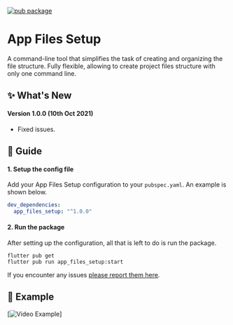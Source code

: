 
[![pub package](https://img.shields.io/badge/Pub-v1.0.0-orange)]()
# App Files Setup

A command-line tool that simplifies the task of creating and organizing the file structure. Fully flexible, allowing to create project files structure with only one command line.


## :sparkles: What's New

#### Version 1.0.0 (10th Oct 2021)

- Fixed issues.



## :book: Guide

#### 1. Setup the config file

Add your App Files Setup configuration to your `pubspec.yaml`.
An example is shown below.  
```yaml
dev_dependencies:
  app_files_setup: "^1.0.0"
```

#### 2. Run the package

After setting up the configuration, all that is left to do is run the package.


```
flutter pub get
flutter pub run app_files_setup:start
```


If you encounter any issues [please report them here](https://github.com/MujmillahammedDafedar/app_files_setup/issues).


## :eyes: Example

[![Video Example](https://i.imgur.com/ut7DDKd.png)]